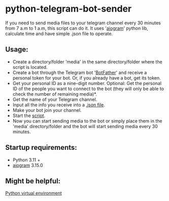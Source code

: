 # python-telegram-bot-sender
If you need to send media files to your telegram channel every 30 minutes from 7 a.m to 1 a.m, this script can do it. It uses '[aiogram](https://aiogram.dev/)' python lib, calculate time and have simple .json file to operate.

## Usage:
- Create a directory/folder 'media' in the same directory/folder where the script is located.
- Create a bot through the Telegram bot '[BotFather](https://core.telegram.org/bots/tutorial)' and receive a personal token for your bot. Or, if you already have a bot, get its token.
- Get your personal ID as a nine-digit number.
  Optional: Get the personal ID of the people you want to connect to the bot (they will only be able to check the number of remaining media)*.
- Get the name of your Telegram channel.
- Input all the info you receive into a [.json file](./data.json).
- Make your bot join your channel.
- Start the [script](./bot_script.py).
- Now you can start sending media to the bot or simply place them in the 'media' directory/folder and the bot will start sending media every 30 minutes.

## Startup requirements:
- Python 3.11 +
- [aiogram](https://aiogram.dev/) 3.15.0

## Might be helpful:
[Python virtual environment](https://docs.python.org/3/library/venv.html)
